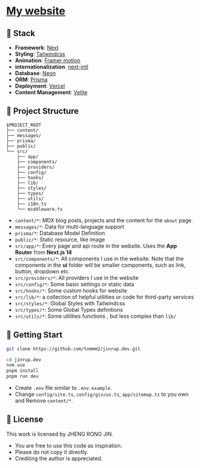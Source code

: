# [My website](https://jinrup.dev/)

## 🔧 Stack
- **Framework**: [Next](https://nextjs.org/)
- **Styling**: [Tailwindcss](https://tailwindcss.com/)
- **Animation**: [Framer motion](https://www.framer.com/motion/)
- **internationalization**: [next-intl](https://next-intl-docs.vercel.app)
- **Database**: [Neon](https://neon.tech/)
- **ORM**: [Prisma](https://www.prisma.io/)
- **Deployment**: [Vercel](https://vercel.com/)
- **Content Management**: [Velite](https://velite.js.org/)

## 📁 Project Structure
```
$PROJECT_ROOT
├── content/
├── messages/
├── prisma/
├── public/
└── src/
    ├── app/
    ├── components/
    ├── providers/
    ├── config/
    ├── hooks/
    ├── lib/
    ├── styles/
    ├── types/
    ├── utils/
    ├── i18n.ts
    └── middleware.ts
```
- `content/*`: MDX blog posts, projects and the content for the `about` page.
- `messages/*`: Data for multi-language support
- `prisma/*`: Database Model Definition
- `public/*`: Static resource, like image
- `src/app/*`: Every page and api route in the website. Uses the **App Router** from **Next.js 14**
- `src/components/*`: All components I use in the website. Note that the components in the **ui** folder will be smaller components, such as link, button, dropdown etc.
- `src/providers/*`: All providers I use in the website
- `src/config/*`: Some basic settings or static data
- `src/hooks/*`: Some custom hooks for website
- `src/lib/*`: a collection of helpful utilities or code for third-party services
- `src/styles/*`: Global Styles with Tailwindcss
- `src/types/*`: Some Global Types definitions
- `src/utils/*`: Some utilities functions , but less complex than `lib/`

## 👋 Getting Start
```bash
git clone https://github.com/tommm2/jinrup.dev.git

cd jinrup.dev
nvm use
pnpm install
pnpm run dev
```

- Create `.env` file similar to `.env.example`.
- Change `config/site.ts`, `config/giscus.ts`, `app/sitemap.ts` to you own and Remove `content/*`.

## 📜 License
This work is licensed by JHENG RONG JIN.

- You are free to use this code as inspiration.
- Please do not copy it directly.
- Crediting the author is appreciated.
